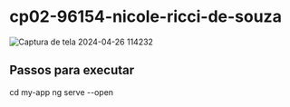 # cp02-96154-nicole-ricci-de-souza
![Captura de tela 2024-04-26 114232](https://github.com/FIAP-2024-3SIS/cp02-96154-nicole-ricci-de-souza/assets/121962590/93498fd4-2358-4667-96cb-33455b10aa90)

## Passos para executar
cd my-app
ng serve --open
